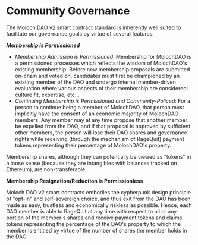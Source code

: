 # Community Governance

The Moloch DAO v2 smart contract standard is inherently well suited to facilitate our governance goals by virtue of several features:&#x20;

_**Membership is Permissioned**_

* _Membership Admission is Permissioned_: Membership for MolochDAO is a permissioned processes which reflects the wisdom of MolochDAO's existing membership. Before new membership proposals are submitted on-chain and voted on, candidates must first be championed by an existing member of the DAO and undergo internal member-driven evaluation where various aspects of their membership are considered: culture fit, expertise, etc...
* _Continuing Membership is Permissioned and Community-Policed_: For a person to continue being a member of MolochDAO, that person must implicitly have the consent of an economic majority of MolochDAO members. Any member may at any time propose that another member be expelled from the DAO, and if that proposal is approved by sufficient other members, the person will lose their DAO shares and governance rights while receiving (through the mechanism of RageQuit) payment tokens representing their percentage of MolochDAO's property.

Membership shares, although they can potentially be viewed as "tokens" in a loose sense (because they are intangibles with balances tracked on Ethereum), are non-transferable.&#x20;

**Membership Resignation/Reduction is Permissionless**

Moloch DAO v2 smart contracts embodies the cypherpunk design principle of "opt-in" and self-sovereign choice, and thus exit from the DAO has been made as easy, trustless and economically riskless as possible. Hence, each DAO member is able to RageQuit at any time with respect to all or any portion of the member's shares and receive payment tokens and claims tokens representing the percentage of the DAO's property to which the member is entitled by virtue of the number of shares the member holds in the DAO.
